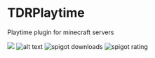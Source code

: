# TDRPlaytime

Playtime plugin for minecraft servers

[![](https://jitpack.io/v/TheDutchRuben/TDRPlaytime.svg)](https://jitpack.io/#TheDutchRuben/TDRPlaytime)
![alt text](https://img.shields.io/github/commit-activity/m/TheDutchRuben/TDRPlaytime)
![spigot downloads](https://img.shields.io:/spiget/downloads/47894?color=yellow&label=Spigot%20Downloads)
![spigot rating](https://img.shields.io:/spiget/stars/47894?color=yellow&label=Spigot%20Rating)
